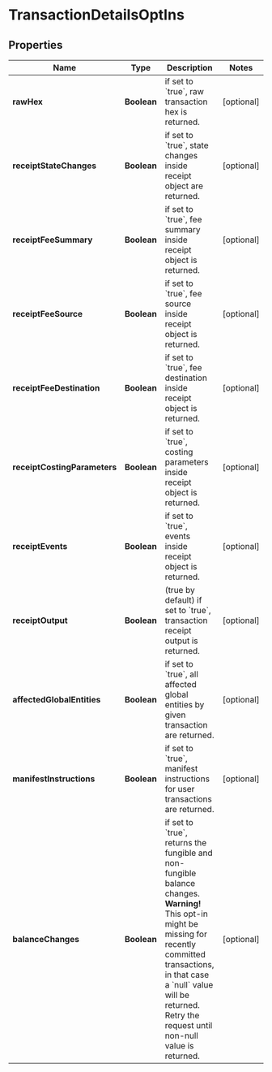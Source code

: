 

# TransactionDetailsOptIns


## Properties

| Name | Type | Description | Notes |
|------------ | ------------- | ------------- | -------------|
|**rawHex** | **Boolean** | if set to &#x60;true&#x60;, raw transaction hex is returned. |  [optional] |
|**receiptStateChanges** | **Boolean** | if set to &#x60;true&#x60;, state changes inside receipt object are returned. |  [optional] |
|**receiptFeeSummary** | **Boolean** | if set to &#x60;true&#x60;, fee summary inside receipt object is returned. |  [optional] |
|**receiptFeeSource** | **Boolean** | if set to &#x60;true&#x60;, fee source inside receipt object is returned. |  [optional] |
|**receiptFeeDestination** | **Boolean** | if set to &#x60;true&#x60;, fee destination inside receipt object is returned. |  [optional] |
|**receiptCostingParameters** | **Boolean** | if set to &#x60;true&#x60;, costing parameters inside receipt object is returned. |  [optional] |
|**receiptEvents** | **Boolean** | if set to &#x60;true&#x60;, events inside receipt object is returned. |  [optional] |
|**receiptOutput** | **Boolean** | (true by default) if set to &#x60;true&#x60;, transaction receipt output is returned. |  [optional] |
|**affectedGlobalEntities** | **Boolean** | if set to &#x60;true&#x60;, all affected global entities by given transaction are returned. |  [optional] |
|**manifestInstructions** | **Boolean** | if set to &#x60;true&#x60;, manifest instructions for user transactions are returned. |  [optional] |
|**balanceChanges** | **Boolean** | if set to &#x60;true&#x60;, returns the fungible and non-fungible balance changes.  **Warning!** This opt-in might be missing for recently committed transactions, in that case a &#x60;null&#x60; value will be returned. Retry the request until non-null value is returned.  |  [optional] |



